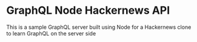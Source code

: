 # GraphQL Node Hackernews API

This is a sample GraphQL server built using Node for a Hackernews clone to learn GraphQL on the server side

